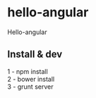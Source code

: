 hello-angular
=============

Hello-angular<br>

Install & dev
-------------
1 - npm install<br>
2 - bower install<br>
3 - grunt server